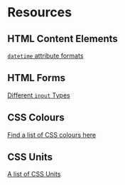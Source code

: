 # Resources


## HTML Content Elements

[`datetime` attribute formats](https://developer.mozilla.org/en-US/docs/Web/HTML/Element/time#Valid_datetime_Values)

## HTML Forms

[Different `input` Types](https://developer.mozilla.org/en-US/docs/Web/HTML/Element/input#Form_%3Cinput%3E_types)

## CSS Colours

[Find a list of CSS colours here](https://developer.mozilla.org/en-US/docs/Web/CSS/color_value)

<!-- HEX / RGB PICKER -->

## CSS Units

[A list of CSS Units](https://developer.mozilla.org/en-US/docs/Web/CSS/length)